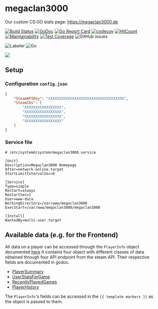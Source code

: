 # megaclan3000
Our custom CS:GO stats page: https://megaclan3000.de

[![Build Status](https://travis-ci.org/pinpox/megaclan3000.svg?branch=master)](https://travis-ci.org/pinpox/megaclan3000)
[![GoDoc](https://godoc.org/github.com/pinpox/megaclan3000?status.svg)](https://godoc.org/github.com/pinpox/megaclan3000)
[![Go Report Card](https://goreportcard.com/badge/pinpox/megaclan3000)](https://goreportcard.com/report/pinpox/megaclan3000) 
[![codecov](https://codecov.io/gh/pinpox/megaclan3000/branch/master/graph/badge.svg)](https://codecov.io/gh/pinpox/megaclan3000)
[![HitCount](http://hits.dwyl.com/pinpox/megaclan3000.svg)](http://hits.dwyl.com/pinpox/megaclan3000)
[![Maintainability](https://api.codeclimate.com/v1/badges/994620bcbe906b069ef0/maintainability)](https://codeclimate.com/github/pinpox/megaclan3000/maintainability)
[![Test Coverage](https://api.codeclimate.com/v1/badges/994620bcbe906b069ef0/test_coverage)](https://codeclimate.com/github/pinpox/megaclan3000/test_coverage)
![GitHub issues](https://img.shields.io/github/issues/pinpox/megaclan3000?style=plastic)

![Labeler](https://github.com/pinpox/megaclan3000/workflows/Labeler/badge.svg)
![Go](https://github.com/pinpox/megaclan3000/workflows/Go/badge.svg)


![](https://i.imgur.com/tQzdzAd.png)

## Setup

### Configuration `config.json`

```json
{
    "SteamAPIKey": "XXXXXXXXXXXXXXXXXXXXXXXXXXXXXXXXXXX",
    "SteamIDs": [
        "XXXXXXXXXXXXXXXXX",
        "XXXXXXXXXXXXXXXXX",
        "XXXXXXXXXXXXXXXXX",
        "XXXXXXXXXXXXXXXXX"
    ]
}
```

### Service file

```dosini
# /etc/systemd/system/megaclan3000.service

[Unit]
Description=Megaclan3000 Homepage
After=network-online.target
StartLimitIntervalSec=0

[Service]
Type=simple
Restart=always
RestartSec=1
User=www-data
WorkingDirectory=/var/www/megaclan3000
ExecStart=/var/www/megaclan3000/megaclan3000

[Install]
WantedBy=multi-user.target
```

## Available data (e.g. for the Frontend)

All data on a player can be accessed through the `PlayerInfo` object documented [here](https://godoc.org/github.com/pinpox/megaclan3000/internal/steamclient#PlayerInfo)
It contains four object with different classes of data obtained through four API endpoint from the steam API.
Their respective fields are documented in godoc.
- [PlayerSummary](https://godoc.org/github.com/pinpox/megaclan3000/internal/steamclient#PlayerSummary)
- [UserStatsForGame](https://godoc.org/github.com/pinpox/megaclan3000/internal/steamclient#UserStatsForGame)
- [RecentlyPlayedGames](https://godoc.org/github.com/pinpox/megaclan3000/internal/steamclient#RecentlyPlayedGames)
- [PlayerHistory](https://godoc.org/github.com/pinpox/megaclan3000/internal/steamclient#PlayerHistory)

The `PlayerInfo`'s fields can be accessed in the `{{ template markers }}` as the object is passed to them.
